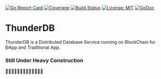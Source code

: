 [![Go Report Card](https://goreportcard.com/badge/github.com/thunderdb/ThunderDB?style=flat-square)](https://goreportcard.com/report/github.com/thunderdb/ThunderDB)
[![Coverage](https://codecov.io/gh/thunderdb/ThunderDB/branch/develop/graph/badge.svg)](https://codecov.io/gh/thunderdb/ThunderDB)
[![Build Status](https://travis-ci.org/thunderdb/ThunderDB.png?branch=develop)](https://travis-ci.org/thunderdb/ThunderDB)
[![License: MIT](https://img.shields.io/badge/License-MIT-blue.svg)](https://opensource.org/licenses/MIT)
[![GoDoc](https://img.shields.io/badge/godoc-reference-blue.svg)](https://godoc.org/github.com/thunderdb/ThunderDB)

# ThunderDB
ThunderDB is a Distributed Database Service running on BlockChain for ĐApp and Traditional App.

### Still Under Heavy Construction 

🚧🚧🚧🚧👷👷👷👷👷🚧🚧🚧🚧


